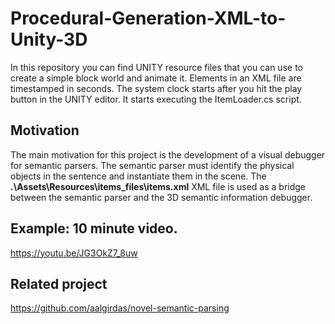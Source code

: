 # Procedural-Generation-XML-to-Unity-3D

In this repository you can find UNITY resource files that you can use to create a simple block world and animate it.
Elements in an XML file are timestamped in seconds.
The system clock starts after you hit the play button in the UNITY editor.  It starts executing the ItemLoader.cs script. 

## Motivation

The main motivation for this project is the development of a visual debugger for semantic parsers. The semantic parser must identify the physical objects in the sentence and instantiate them in the scene. The **.\Assets\Resources\items_files\items.xml** XML file is used as a bridge between the semantic parser and the 3D semantic information debugger. 


## Example: 10 minute video.

https://youtu.be/JG3OkZ7_8uw

## Related project 

https://github.com/aalgirdas/novel-semantic-parsing
